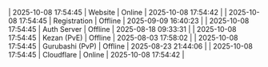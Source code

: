 | 2025-10-08 17:54:45 | Website | Online | 2025-10-08 17:54:42 |
| 2025-10-08 17:54:45 | Registration | Offline | 2025-09-09 16:40:23 |
| 2025-10-08 17:54:45 | Auth Server | Offline | 2025-08-18 09:33:31 |
| 2025-10-08 17:54:45 | Kezan (PvE) | Offline | 2025-08-03 17:58:02 |
| 2025-10-08 17:54:45 | Gurubashi (PvP) | Offline | 2025-08-23 21:44:06 |
| 2025-10-08 17:54:45 | Cloudflare | Online | 2025-10-08 17:54:42 |
